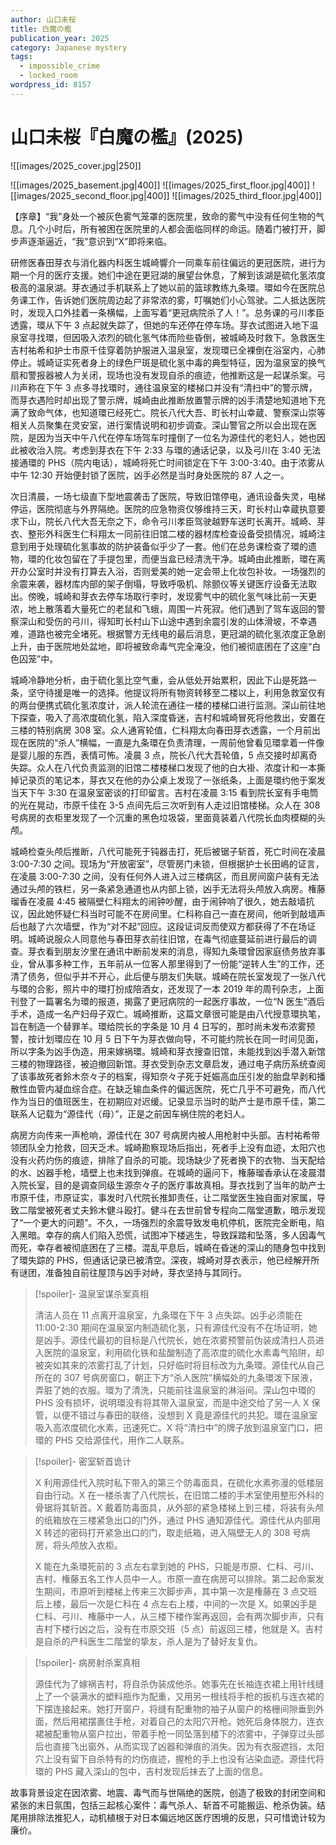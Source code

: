 ```yaml
---
author: 山口未桜
title: 白魔の檻
publication_year: 2025
category: Japanese mystery
tags:
  - impossible_crime
  - locked_room
wordpress_id: 8157
---
```


# 山口未桜『白魔の檻』(2025)

![[images/2025_cover.jpg|250]]

![[images/2025_basement.jpg|400]]
![[images/2025_first_floor.jpg|400]]
![[images/2025_second_floor.jpg|400]]
![[images/2025_third_floor.jpg|400]]

【序章】“我”身处一个被灰色雾气笼罩的医院里，致命的雾气中没有任何生物的气息。几个小时后，所有被困在医院里的人都会面临同样的命运。随着门被打开，脚步声逐渐逼近，“我”意识到“X”即将来临。

研修医春田芽衣与消化器内科医生城崎響介一同乘车前往偏远的更冠医院，进行为期一个月的医疗支援。她们中途在更冠湖的展望台休息，了解到该湖是硫化氢浓度极高的温泉湖。芽衣通过手机联系上了她以前的篮球教练九条環。環如今在医院总务课工作，告诉她们医院周边起了非常浓的雾，叮嘱她们小心驾驶。二人抵达医院时，发现入口外挂着一条横幅，上面写着“更冠病院杀了人！”。总务课的弓川孝臣透露，環从下午 3 点起就失踪了，但她的车还停在停车场。芽衣试图进入地下温泉室寻找環，但因吸入浓烈的硫化氢气体而险些昏倒，被城崎及时救下。急救医生吉村祐希和护士市原千佳穿着防护服进入温泉室，发现環已全裸倒在浴室内，心肺停止。城崎证实死者身上的绿色尸斑是硫化氢中毒的典型特征，因为温泉室的换气扇和警报器被人为关闭，现场也没有发现自杀的痕迹，他推断这是一起谋杀案。弓川声称在下午 3 点多寻找環时，通往温泉室的楼梯口并没有“清扫中”的警示牌，而芽衣遇险时却出现了警示牌，城崎由此推断放置警示牌的凶手清楚地知道地下充满了致命气体，也知道環已经死亡。院长八代大吾、町长村山幸蔵、警察深山崇等相关人员聚集在灵安室，进行案情说明和初步调查。深山警官之所以会出现在医院，是因为当天中午八代在停车场驾车时撞倒了一位名为源佳代的老妇人，她也因此被收治入院。考虑到芽衣在下午 2:33 与環的通话记录，以及弓川在 3:40 无法接通環的 PHS（院内电话），城崎将死亡时间锁定在下午 3:00-3:40。由于浓雾从中午 12:30 开始便封锁了医院，凶手必然是当时身处医院的 87 人之一。

次日清晨，一场七级直下型地震袭击了医院，导致旧馆停电，通讯设备失灵，电梯停运，医院彻底与外界隔绝。医院的应急物资仅够维持三天，町长村山幸蔵执意要求下山，院长八代大吾无奈之下，命令弓川孝臣驾驶越野车送町长离开。城崎、芽衣、整形外科医生仁科翔太一同前往旧馆二楼的器材库检查设备受损情况，城崎注意到用于处理硫化氢事故的防护装备似乎少了一套。他们在总务课检查了環的遗物，環的化妆包留在了手提包里，而便当盒已经清洗干净。城崎由此推断，環在离开办公室时并没有打算去入浴，否则爱美的她一定会带上化妆包补妆。一场强烈的余震来袭，器材库内部的架子倒塌，导致呼吸机、除颤仪等关键医疗设备无法取出。傍晚，城崎和芽衣去停车场取行李时，发现雾气中的硫化氢气味比前一天更浓，地上散落着大量死亡的老鼠和飞蛾，周围一片死寂。他们遇到了驾车返回的警察深山和受伤的弓川，得知町长村山下山途中遇到余震引发的山体滑坡，不幸遇难，道路也被完全堵死。根据警方无线电的最后消息，更冠湖的硫化氢浓度正急剧上升，由于医院地处盆地，即将被致命毒气完全淹没，他们被彻底困在了这座“白色囚笼”中。

城崎冷静地分析，由于硫化氢比空气重，会从低处开始累积，因此下山是死路一条，坚守待援是唯一的选择。他提议将所有物资转移至二楼以上，利用急救室仅有的两台便携式硫化氢浓度计，派人轮流在通往一楼的楼梯口进行监测。深山前往地下探查，吸入了高浓度硫化氢，陷入深度昏迷，吉村和城崎冒死将他救出，安置在三楼的特别病房 308 室。众人通宵轮值，仁科翔太向春田芽衣透露，一个月前出现在医院的“杀人”横幅，一直是九条環在负责清理，一周前他曾看见環拿着一件像是婴儿服的东西，表情可怖。凌晨 3 点，院长八代大吾轮值，5 点交接时却离奇失踪。众人在八代负责监测的旧馆二楼楼梯口发现了他的白大褂、浓度计和一本撕掉记录页的笔记本，芽衣又在他的办公桌上发现了一张纸条，上面是環约他于案发当天下午 3:30 在温泉室密谈的打印留言。吉村在凌晨 3:15 看到院长室有手电筒的光在晃动，市原千佳在 3-5 点间先后三次听到有人走过旧馆楼梯。众人在 308 号病房的衣柜里发现了一个沉重的黑色垃圾袋，里面竟装着八代院长血肉模糊的头颅。

城崎检查头颅后推断，八代可能死于钝器击打，死后被锯子斩首，死亡时间在凌晨 3:00-7:30 之间。现场为“开放密室”，尽管房门未锁，但根据护士长田嶋的证言，在凌晨 3:00-7:30 之间，没有任何外人进入过三楼病区，而且房间窗户装有无法通过头颅的铁栏，另一条紧急通道也从内部上锁，凶手无法将头颅放入病房。権藤瑠香在凌晨 4:45 被隔壁仁科翔太的闹钟吵醒，由于闹钟响了很久，她去敲墙抗议，因此她怀疑仁科当时可能不在房间里。仁科称自己一直在房间，他听到敲墙声后也敲了六次墙壁，作为“对不起”回应。这段证词反而使双方都获得了不在场证明。城崎说服众人同意他与春田芽衣前往旧馆，在毒气彻底蔓延前进行最后的调查。芽衣看到朋友汐里在通讯中断前发来的消息，得知九条環曾因家庭债务放弃事业，曾从事多种工作，五年前从一位客人那里得到了一份能“逆转人生”的工作，还清了债务，但似乎并不开心，此后便与朋友们失联。城崎在院长室发现了一张八代与環的合影，照片中的環打扮成陪酒女，还发现了一本 2019 年的周刊杂志，上面刊登了一篇署名为環的报道，揭露了更冠病院的一起医疗事故，一位“N 医生”酒后手术，造成一名产妇母子双亡。城崎推断，这篇文章很可能是由八代授意環执笔，旨在制造一个替罪羊。環给院长的字条是 10 月 4 日写的，那时尚未发布浓雾预警，按计划環应在 10 月 5 日下午为芽衣做向导，不可能约院长在同一时间见面，所以字条为凶手伪造，用来嫁祸環。城崎和芽衣搜查旧馆，未能找到凶手潜入新馆三楼的物理路径，被迫撤回新馆。芽衣受到杂志文章启发，通过电子病历系统查阅了该事故死者鈴木奈々子的档案，得知奈々子死于妊娠高血压引发的胎盘早剥和播散性血管内凝血综合症。在缺乏输血条件的偏远医院，死亡几乎不可避免，而八代作为当日的值班医生，在初期应对迟缓。记录显示当时的助产士是市原千佳，第二联系人记载为“源佳代（母）”，正是之前因车祸住院的老妇人。

病房方向传来一声枪响，源佳代在 307 号病房内被人用枪射中头部。吉村祐希带领团队全力抢救，回天乏术。城崎勘察现场后指出，死者手上没有血迹，太阳穴也没有火药灼伤的痕迹，排除了自杀的可能。现场缺少了死者换下的衣物、当天配给的水、凶器手枪，墙壁上也未找到弹痕。在城崎的逼问下，権藤瑠香承认在凌晨潜入院长室，目的是调查同级生源奈々子的医疗事故真相。芽衣找到了当年的助产士市原千佳，市原证实，事发时八代院长推卸责任，让二階堂医生独自面对家属，导致二階堂被死者丈夫鈴木健斗殴打。健斗在去世前曾专程向二階堂道歉，暗示发现了“一个更大的问题”。不久，一场强烈的余震导致发电机停机，医院完全断电，陷入黑暗。幸存的病人们陷入恐慌，试图冲下楼逃生，导致踩踏和坠落，多人因毒气而死，幸存者被彻底困在了三楼。混乱平息后，城崎在昏迷的深山的随身包中找到了環失踪的 PHS，但通话记录已被清空。深夜，城崎对芽衣表示，他已经解开所有谜团，准备独自前往屋顶与凶手对峙，芽衣坚持与其同行。

> [!spoiler]- 温泉室谋杀案真相
> 
> 清洁人员在 11 点离开温泉室，九条環在下午 3 点失踪。凶手必须能在 11:00-2:30 期间在温泉室内制造硫化氢，只有源佳代没有不在场证明，她是凶手。源佳代最初的目标是八代院长，她在浓雾预警前伪装成清扫人员进入医院的温泉室，利用硫化铁和盐酸制造了高浓度的硫化水素毒气陷阱，却被突如其来的浓雾打乱了计划，只好临时将目标改为九条環。源佳代从自己所在的 307 号病房窗口，朝正下方“杀人医院”横幅处的九条環泼下尿液，弄脏了她的衣服。環为了清洗，只能前往温泉室的淋浴间。深山包中環的 PHS 没有损坏，说明環没有将其带入温泉室，而是中途交给了另一人 X 保管，以便不错过与春田的联络，没想到 X 竟是源佳代的共犯。環在温泉室吸入高浓度硫化水素，迅速死亡。X 将“清扫中”的牌子放到温泉室门口，把環的 PHS 交给源佳代，用作二人联系。

> [!spoiler]- 密室斩首诡计
> 
> X 利用源佳代入院时私下带入的第三个防毒面具，在硫化水素弥漫的低楼层自由行动。X 在一楼杀害了八代院长，在旧馆二楼的手术室使用整形外科的骨锯将其斩首。X 戴着防毒面具，从外部的紧急楼梯上到三楼，将装有头颅的纸箱放在三楼紧急出口的门外，通过 PHS 通知源佳代。源佳代从内部用 X 转述的密码打开紧急出口的门，取走纸箱，进入隔壁无人的 308 号病房，将头颅放入衣柜。
> 
> X 能在九条環死前的 3 点左右拿到她的 PHS，只能是市原、仁科、弓川、吉村、権藤五名工作人员中一人。市原一直在病房可以排除。第二起命案发生期间，市原听到楼梯上传来三次脚步声，其中第一次是権藤在 3 点交班后上楼，最后一次是仁科在 4 点左右上楼，中间的一次是 X。如果凶手是仁科、弓川、権藤中一人，从三楼下楼作案再返回，会有两次脚步声，只有吉村下楼行凶之后，没有在市原交班（5 点）前返回三楼，他就是 X。吉村是自杀的产科医生二階堂的挚友，杀人是为了替好友复仇。

> [!spoiler]- 病房射杀案真相
> 
> 源佳代为了嫁祸吉村，将自杀伪装成他杀。她事先在长袖连衣裙上用针线缝上了一个装满水的塑料瓶作为配重，又用另一根线将手枪的扳机与连衣裙的下摆连接起来。她打开窗户，将缝有配重物的袖子从窗户的格栅间隙垂到外面，然后用裙摆裹住手枪，对着自己的太阳穴开枪。她死后身体脱力，连衣裙被配重物从窗户拉出，带着手枪一同坠落到楼下的浓雾中，子弹穿过头部后也直接飞出窗外，从而实现了凶器和弹痕的消失。因为有衣服遮挡，太阳穴上没有留下自杀特有的灼伤痕迹，握枪的手上也没有沾染血迹。源佳代将環的 PHS 藏入深山的包中，吉村发现后抹去了上面的信息。

故事背景设定在因浓雾、地震、毒气而与世隔绝的医院，创造了极致的封闭空间和紧张的末日氛围，包括三起核心案件：毒气杀人、斩首不可能搬运、枪杀伪装。结尾用排除法推犯人，动机植根于对日本偏远地区医疗困境的反思，只可惜诡计较为廉价。
